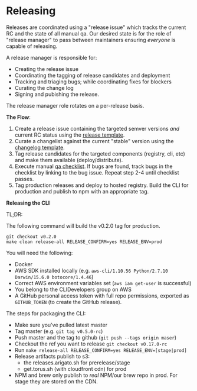 # Releasing

Releases are coordinated using a "release issue" which tracks the current RC
and the state of all manual qa. Our desired state is for the role of "release
manager" to pass between maintainers ensuring *everyone* is capable of
releasing.

A release manager is responsible for:

- Creating the release issue
- Coordinating the tagging of release candidates and deployment
- Tracking and triaging bugs; while coordinating fixes for blockers
- Curating the change log
- Signing and pubishing the release.

The release manager role rotates on a per-release basis.

**The Flow**:

1. Create a release issue containing the targeted semver versions *and* current
   RC status using the [release template](./release-issue.md).
2. Curate a changelist against the current "stable" version using the
   [changelog template](../changelog.md).
3. Tag release candidates for the targeted components (registry, cli, etc) and
   make them available (deploy/distribute).
4. Execute manual [qa checklist](./qa.md). If bugs are found, track bugs in the checklist
   by linking to the bug issue. Repeat step 2-4 until checklist passes.
5. Tag production releases and deploy to hosted registry. Build the CLI for
   production and publish to npm with an appropriate tag.

**Releasing the CLI**

TL;DR:

The following command will build the v0.2.0 tag for production.

```
git checkout v0.2.0
make clean release-all RELEASE_CONFIRM=yes RELEASE_ENV=prod
```

You will need the following:

- Docker
- AWS SDK installed locally (e.g. `aws-cli/1.10.56 Python/2.7.10 Darwin/15.6.0 botocore/1.4.46`)
- Correct AWS environment variables set (`aws iam get-user` is successful)
- You belong to the CLIDevelopers group on AWS
- A GitHub personal access token with full repo permissions, exported as
  `GITHUB_TOKEN` (to create the GitHub release).

The steps for packaging the CLI:

- Make sure you've pulled latest master
- Tag master (e.g. `git tag v0.5.0-rc`)
- Push master and the tag to github (`git push --tags origin maser`)
- Checkout the ref you want to release `git checkout v0.17.0-rc`
- Run `make release-all RELEASE_CONFIRM=yes RELEASE_ENV=[stage|prod]`
- Release artifacts publish to s3:
  - the releases.arigato.sh for prerelease/stage
  - get.torus.sh (with cloudfront cdn) for prod
- NPM and brew only publish to *real* NPM/our brew repo in prod. For stage they
  are stored on the CDN.
